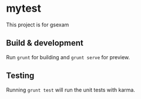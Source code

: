 # mytest

This project is for gsexam

## Build & development

Run `grunt` for building and `grunt serve` for preview.

## Testing

Running `grunt test` will run the unit tests with karma.
